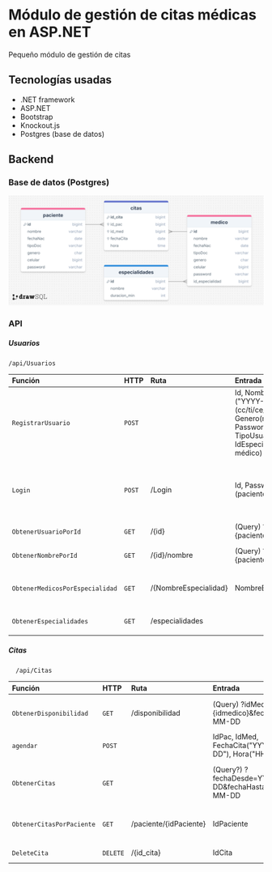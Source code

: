 
# Módulo de gestión de citas médicas en ASP.NET

Pequeño módulo de gestión de citas

## Tecnologías usadas
- .NET framework
- ASP.NET
- Bootstrap
- Knockout.js
- Postgres (base de datos)



## Backend

### Base de datos (Postgres)

![alt text](./GraficoSQLDB.png "Gráfico relacional SQL de la base de datos")

### API

##### Usuarios

```http
/api/Usuarios
```

| Función | HTTP     |  Ruta |  Entrada |Descripción                |
| :----- | :------- | :------- | :--------------- |:------------------------- |
| `RegistrarUsuario` | `POST` | |Id, Nombre, FechaNac ("YYYY-MM-DD"), TipoDoc (cc/ti/ce/rc/pa), Genero(m/f/o), celular, Password, TipoUsuario(paciente/medico), IdEspecialidad (solo si es médico)|Registro (sirve para ambos tipos de usuarios) ||
| `Login` | `POST` |/Login |Id, Password, TipoUsuario (paciente/medico)|Inicio de sesión (sirve para ambos tipos de usuarios), devuelve objeto usuario |
| `ObtenerUsuarioPorId` | `GET` | /{id}|(Query) ?tipo={paciente/medico}|Obtener usuario por id |
| `ObtenerNombrePorId` | `GET` | /{id}/nombre|(Query) ?tipo={paciente/medico}|Obtener nombre de usuario por id |
| `ObtenerMedicosPorEspecialidad` | `GET` | /{NombreEspecialidad}|NombreEspecialidad|Obtener lista de médicos por especialidad |
| `ObtenerEspecialidades` | `GET` |/especialidades ||Obtener todas las especialidades |


##### Citas

```http
  /api/Citas
```

| Función | HTTP     |  Ruta |  Entrada |Descripción                |
| :----- | :------- | :------- | :--------------- |:------------------------- |
| `ObtenerDisponibilidad`| `GET` | /disponibilidad|(Query) ?idMedico={idmedico}&fecha=YYYY-MM-DD|Ver horarios disponibles para agendar cita |
| `agendar`| `POST` | |IdPac, IdMed, FechaCita("YYYY-MM-DD"), Hora("HH-mm")|Agendar una cita |
| `ObtenerCitas`| `GET` | |(Query?) ?fechaDesde=YYYY-MM-DD&fechaHasta=YYYY-MM-DD|Obtener citas, usar query para filtrar por fechas |
| `ObtenerCitasPorPaciente`| `GET` | /paciente/{idPaciente}|IdPaciente|Obtener citas asociadas a un paciente |
| `DeleteCita`      | `DELETE` | /{id_cita}|IdCita|Eliminar una cita |





